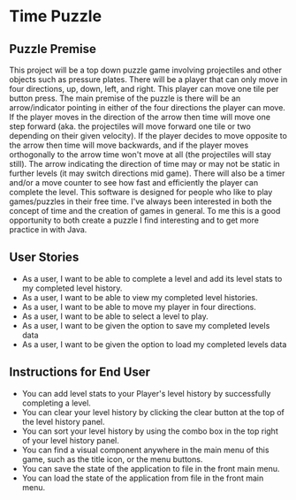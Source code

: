 # Time Puzzle

## Puzzle Premise

This project will be a top down puzzle game involving projectiles and other objects such as pressure plates.
There will be a player that can only move in four directions, up, down, left, and right.
This player can move one tile per button press.
The main premise of the puzzle is there will be an arrow/indicator pointing in either of the four directions the player can move.
If the player moves in the direction of the arrow then time will move one step forward (aka. the projectiles will move forward one tile or two depending on their given velocity).
If the player decides to move opposite to the arrow then time will move backwards, and if the player moves orthogonally to the arrow time won't move at all (the projectiles will stay still).
The arrow indicating the direction of time may or may not be static in further levels (it may switch directions mid game).
There will also be a timer and/or a move counter to see how fast and efficiently the player can complete the level.
This software is designed for people who like to play games/puzzles in their free time.
I've always been interested in both the concept of time and the creation of games in general.
To me this is a good opportunity to both create a puzzle I find interesting and to get more practice in with Java.

## User Stories

- As a user, I want to be able to complete a level and add its level stats to my completed level history.
- As a user, I want to be able to view my completed level histories.
- As a user, I want to be able to move my player in four directions.
- As a user, I want to be able to select a level to play.
- As a user, I want to be given the option to save my completed levels data
- As a user, I want to be given the option to load my completed levels data

## Instructions for End User

- You can add level stats to your Player's level history by successfully completing a level.
- You can clear your level history by clicking the clear button at the top of the level history panel.
- You can sort your level history by using the combo box in the top right of your level history panel.
- You can find a visual component anywhere in the main menu of this game, such as the title icon, or the menu buttons.
- You can save the state of the application to file in the front main menu.
- You can load the state of the application from file in the front main menu.